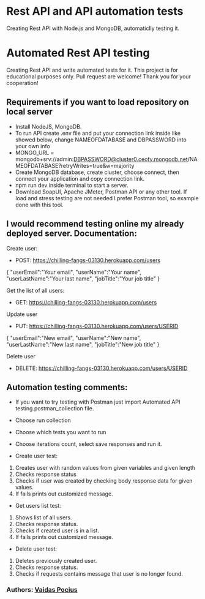# Rest API and API automation tests
 Creating Rest API with Node.js and MongoDB, automaticlly testing it.
 
 # Automated Rest API testing
 Creating Rest API and write automated tests for it.
 This project is for educational purposes only. Pull request are welcome! Thank you for your cooperation!

## Requirements if you want to load repository on local server
- Install NodeJS, MongoDB.
- To run API create .env file and put your connection link inside like showed below, change NAMEOFDATABASE and DBPASSWORD into your own info
- MONGO_URL = mongodb+srv://admin:DBPASSWORD@cluster0.ceofy.mongodb.net/NAMEOFDATABASE?retryWrites=true&w=majority
- Create MongoDB database, create cluster, choose connect, then connect your application and copy connection link.
- npm run dev inside terminal to start a server.
- Download SoapUI, Apache JMeter, Postman API or any other tool. If load and stress testing are not needed I prefer Postman tool, so example done with this tool.

## I would recommend testing online my already deployed server. Documentation:
Create user:
- POST: https://chilling-fangs-03130.herokuapp.com/users

{
"userEmail":"Your email",
"userName":"Your name",
"userLastName":"Your last name",
"jobTitle":"Your job title"
}

Get the list of all users:
- GET: https://chilling-fangs-03130.herokuapp.com/users

Update user
- PUT: https://chilling-fangs-03130.herokuapp.com/users/USERID

{
"userEmail":"New email",
"userName":"New name",
"userLastName":"New last name",
"jobTitle":"New job title"
}

Delete user
- DELETE: https://chilling-fangs-03130.herokuapp.com/users/USERID

## Automation testing comments:
- If you want to try testing with Postman just import Automated API testing.postman_collection file.
- Choose run collection
- Choose which tests you want to run
- Choose iterations count, select save responses and run it.

- Create user test:
1) Creates user with random values from given variables and given length
2) Checks response status
3) Checks if user was created by checking body response data for given values.
4) If fails prints out customized message.

- Get users list test:
1) Shows list of all users.
2) Checks response status.
3) Checks if created user is in a list.
4) If fails prints out customized message.

- Delete user test:
1) Deletes previously created user.
2) Checks response status.
3) Checks if requests contains message that user is no longer found.

### Authors: [Vaidas Pocius]( https://github.com/Vaidas393)


